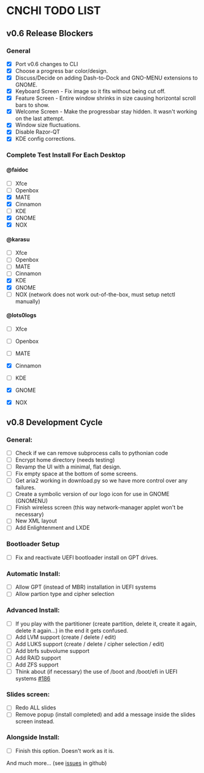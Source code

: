 # CNCHI TODO LIST

## v0.6 Release Blockers

### General
- [x] Port v0.6 changes to CLI
- [x] Choose a progress bar color/design.
- [x] Discuss/Decide on adding Dash-to-Dock and GNO-MENU extensions to GNOME.
- [x] Keyboard Screen - Fix image so it fits without being cut off.
- [x] Feature Screen - Entire window shrinks in size causing horizontal scroll bars to show.
- [x] Welcome Screen - Make the progressbar stay hidden. It wasn't working on the last attempt.
- [x] Window size fluctuations.
- [x] Disable Razor-QT
- [x] KDE config corrections.

### Complete Test Install For Each Desktop

#### @faidoc

- [ ] Xfce
- [ ] Openbox
- [x] MATE
- [x] Cinnamon
- [ ] KDE
- [x] GNOME
- [x] NOX

#### @karasu

- [ ] Xfce
- [ ] Openbox
- [ ] MATE
- [ ] Cinnamon
- [x] KDE
- [x] GNOME
- [ ] NOX (network does not work out-of-the-box, must setup netctl manually)

#### @lots0logs

- [ ] Xfce
- [ ] Openbox
- [ ] MATE
- [x] Cinnamon
- [ ] KDE
- [x] GNOME
- [x] NOX


## v0.8 Development Cycle

### General:
 - [ ] Check if we can remove subprocess calls to pythonian code
 - [ ] Encrypt home directory (needs testing)
 - [ ] Revamp the UI with a minimal, flat design.
 - [ ] Fix empty space at the bottom of some screens.
 - [ ] Get aria2 working in download.py so we have more control over any failures.
 - [ ] Create a symbolic version of our logo icon for use in GNOME (GNOMENU)
 - [ ] Finish wireless screen (this way network-manager applet won't be necessary)
 - [ ] New XML layout
 - [ ] Add Enlightenment and LXDE

### Bootloader Setup
 - [ ] Fix and reactivate UEFI bootloader install on GPT drives.

### Automatic Install:
 - [ ] Allow GPT (instead of MBR) installation in UEFI systems
 - [ ] Allow partion type and cipher selection

### Advanced Install:
 - [ ] If you play with the partitioner (create partition, delete it, create it
   again, delete it again...) in the end it gets confused.
 - [ ] Add LVM support (create / delete / edit)
 - [ ] Add LUKS support (create / delete / cipher selection / edit)
 - [ ] Add btrfs subvolume support
 - [ ] Add RAID support
 - [ ] Add ZFS support
 - [ ] Think about (if necessary) the use of /boot and /boot/efi in UEFI systems [#186](https://github.com/Antergos/Cnchi/issues/186)

### Slides screen:
 - [ ] Redo ALL slides
 - [ ] Remove popup (install completed) and add a message inside the slides screen instead.

### Alongside Install:
 - [ ] Finish this option. Doesn't work as it is.

 
And much more... (see [issues](https://github.com/Antergos/Cnchi/issues?milestone=4&page=1&state=open) in github)
